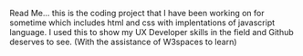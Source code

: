 Read Me... this is the coding project that I have been working on for sometime which includes html and css with implentations of javascript language. I used this to show my UX Developer skills in the field and Github deserves to see. (With the assistance of W3spaces to learn)
